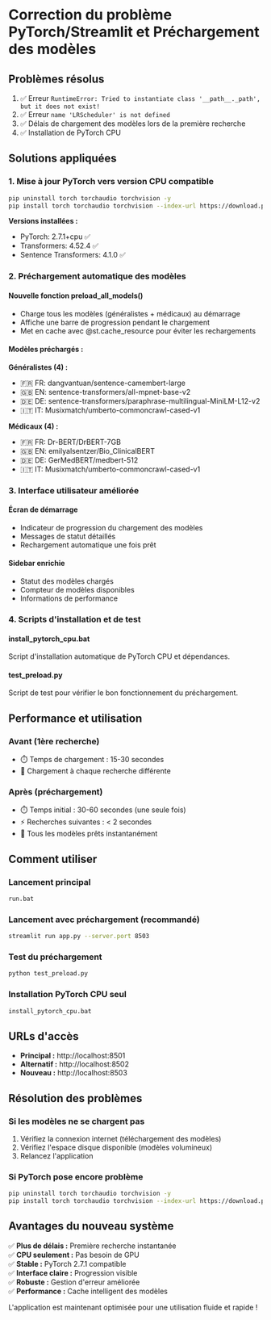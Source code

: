 # Correction du problème PyTorch/Streamlit et Préchargement des modèles

## Problèmes résolus
1. ✅ Erreur `RuntimeError: Tried to instantiate class '__path__._path', but it does not exist!`
2. ✅ Erreur `name 'LRScheduler' is not defined`
3. ✅ Délais de chargement des modèles lors de la première recherche
4. ✅ Installation de PyTorch CPU

## Solutions appliquées

### 1. Mise à jour PyTorch vers version CPU compatible
```bash
pip uninstall torch torchaudio torchvision -y
pip install torch torchaudio torchvision --index-url https://download.pytorch.org/whl/cpu
```

**Versions installées :**
- PyTorch: 2.7.1+cpu ✅
- Transformers: 4.52.4 ✅
- Sentence Transformers: 4.1.0 ✅

### 2. Préchargement automatique des modèles

#### Nouvelle fonction preload_all_models()
- Charge tous les modèles (généralistes + médicaux) au démarrage
- Affiche une barre de progression pendant le chargement
- Met en cache avec @st.cache_resource pour éviter les rechargements

#### Modèles préchargés :
**Généralistes (4) :**
- 🇫🇷 FR: dangvantuan/sentence-camembert-large
- 🇬🇧 EN: sentence-transformers/all-mpnet-base-v2
- 🇩🇪 DE: sentence-transformers/paraphrase-multilingual-MiniLM-L12-v2
- 🇮🇹 IT: Musixmatch/umberto-commoncrawl-cased-v1

**Médicaux (4) :**
- 🇫🇷 FR: Dr-BERT/DrBERT-7GB
- 🇬🇧 EN: emilyalsentzer/Bio_ClinicalBERT
- 🇩🇪 DE: GerMedBERT/medbert-512
- 🇮🇹 IT: Musixmatch/umberto-commoncrawl-cased-v1

### 3. Interface utilisateur améliorée

#### Écran de démarrage
- Indicateur de progression du chargement des modèles
- Messages de statut détaillés
- Rechargement automatique une fois prêt

#### Sidebar enrichie
- Statut des modèles chargés
- Compteur de modèles disponibles
- Informations de performance

### 4. Scripts d'installation et de test

#### install_pytorch_cpu.bat
Script d'installation automatique de PyTorch CPU et dépendances.

#### test_preload.py
Script de test pour vérifier le bon fonctionnement du préchargement.

## Performance et utilisation

### Avant (1ère recherche)
- ⏱️ Temps de chargement : 15-30 secondes
- 🔄 Chargement à chaque recherche différente

### Après (préchargement)
- ⏱️ Temps initial : 30-60 secondes (une seule fois)
- ⚡ Recherches suivantes : < 2 secondes
- 🚀 Tous les modèles prêts instantanément

## Comment utiliser

### Lancement principal
```bash
run.bat
```

### Lancement avec préchargement (recommandé)
```bash
streamlit run app.py --server.port 8503
```

### Test du préchargement
```bash
python test_preload.py
```

### Installation PyTorch CPU seul
```bash
install_pytorch_cpu.bat
```

## URLs d'accès
- **Principal :** http://localhost:8501
- **Alternatif :** http://localhost:8502
- **Nouveau :** http://localhost:8503

## Résolution des problèmes

### Si les modèles ne se chargent pas
1. Vérifiez la connexion internet (téléchargement des modèles)
2. Vérifiez l'espace disque disponible (modèles volumineux)
3. Relancez l'application

### Si PyTorch pose encore problème
```bash
pip uninstall torch torchaudio torchvision -y
pip install torch torchaudio torchvision --index-url https://download.pytorch.org/whl/cpu
```

## Avantages du nouveau système

✅ **Plus de délais :** Première recherche instantanée  
✅ **CPU seulement :** Pas besoin de GPU  
✅ **Stable :** PyTorch 2.7.1 compatible  
✅ **Interface claire :** Progression visible  
✅ **Robuste :** Gestion d'erreur améliorée  
✅ **Performance :** Cache intelligent des modèles  

L'application est maintenant optimisée pour une utilisation fluide et rapide !
